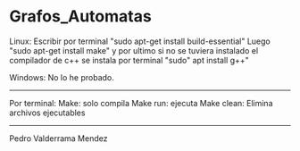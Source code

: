 # Grafos_Automatas

Linux: Escribir por terminal "sudo apt-get install build-essential"
       Luego "sudo apt-get install make" y por ultimo si no se tuviera instalado el compilador de c++ se instala por terminal
       "sudo" apt install g++"

Windows: No lo he probado.

----------------------------------------------------------------------------

Por terminal:
Make: solo compila
Make run: ejecuta
Make clean: Elimina archivos ejecutables

----------------------------------------------------------------------------
Pedro Valderrama Mendez
